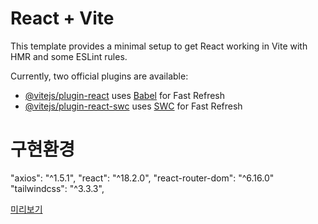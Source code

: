 # React + Vite

This template provides a minimal setup to get React working in Vite with HMR and some ESLint rules.

Currently, two official plugins are available:

- [@vitejs/plugin-react](https://github.com/vitejs/vite-plugin-react/blob/main/packages/plugin-react/README.md) uses [Babel](https://babeljs.io/) for Fast Refresh
- [@vitejs/plugin-react-swc](https://github.com/vitejs/vite-plugin-react-swc) uses [SWC](https://swc.rs/) for Fast Refresh


# 구현환경 

   "axios": "^1.5.1",
    "react": "^18.2.0",
    "react-router-dom": "^6.16.0"
     "tailwindcss": "^3.3.3",

[미리보기](https://wonderful-treacle-9ce51f.netlify.app/)
